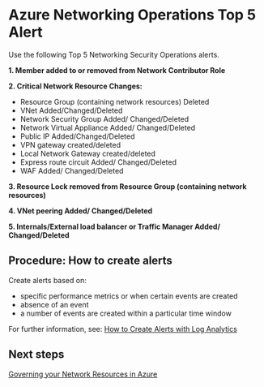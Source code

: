 # Azure Networking Operations Top 5 Alert


Use the following Top 5 Networking Security Operations alerts.


  **1. Member added to or removed from Network Contributor Role**
	
  **2. Critical Network Resource Changes:**

   - Resource Group (containing network resources) Deleted
   - VNet Added/Changed/Deleted
   - Network Security Group Added/ Changed/Deleted
   - Network Virtual Appliance Added/ Changed/Deleted
   - Public IP Added/Changed/Deleted
   - VPN gateway created/deleted
   - Local Network Gateway created/deleted
   - Express route circuit Added/ Changed/Deleted
   - WAF Added/ Changed/Deleted
	
  **3. Resource Lock removed from Resource Group (containing network resources)** 
	
  **4. VNet peering Added/ Changed/Deleted**
	
  **5. Internals/External load balancer or Traffic Manager Added/ Changed/Deleted**



## Procedure:  How to create alerts

Create alerts based on:

  - specific performance metrics or when certain events are created
  - absence of an event
  - a number of events are created within a particular time window

For further information, see: [How to Create Alerts with Log Analytics](https://docs.microsoft.com/en-us/azure/log-analytics/log-analytics-tutorial-response#create-alerts) 



## Next steps

[Governing your Network Resources in Azure](5.2-Governing-your-Network-Resources-in-Azure.md)

